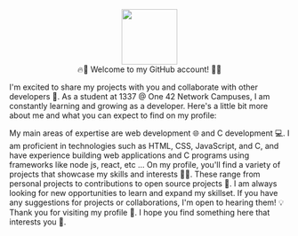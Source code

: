 <div id="header" align="center">
  <img src="https://media.giphy.com/media/gjrYDwbjnK8x36xZIO/giphy.gif" width="100"/>
</div>
<div id="header" align="center">
🔥🚀 Welcome to my GitHub account! 🚀🔥
</div>



I'm excited to share my projects with you and collaborate with other developers 🤝. As a student at 1337 @ One 42 Network Campuses, I am constantly learning and growing as a developer. Here's a little bit more about me and what you can expect to find on my profile:

My main areas of expertise are web development 🌐 and C development 💻.
I am proficient in technologies such as HTML, CSS, JavaScript, and C, and have experience building web applications and C programs using frameworks like node js, react, etc ...
On my profile, you'll find a variety of projects that showcase my skills and interests 🧑‍💼. These range from personal projects to contributions to open source projects 🌟.
I am always looking for new opportunities to learn and expand my skillset. If you have any suggestions for projects or collaborations, I'm open to hearing them! 💡
Thank you for visiting my profile 🙏. I hope you find something here that interests you 🤗.
